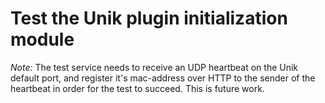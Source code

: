 # Test the Unik plugin initialization module

*Note:* The test service needs to receive an UDP heartbeat on the Unik default port, and register it's mac-address over HTTP to the sender of the heartbeat in order for the test to succeed. This is future work.
